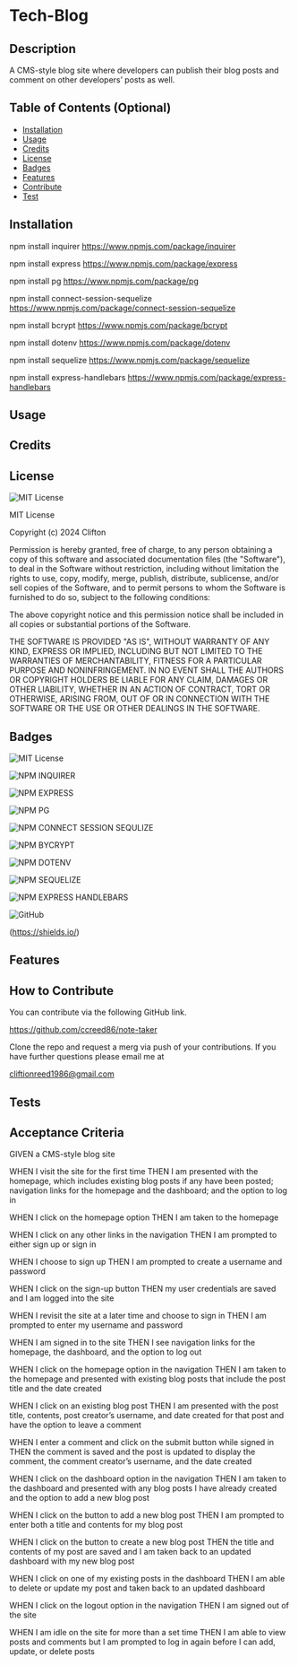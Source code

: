 # Tech-Blog

## Description

A CMS-style blog site where developers can publish their blog posts and comment on other developers’ posts as well.

## Table of Contents (Optional)

- [Installation](#installation)
- [Usage](#usage)
- [Credits](#credits)
- [License](#license)
- [Badges](#badges)
- [Features](#features)
- [Contribute](#how-to-contribute)
- [Test](#tests)

## Installation

npm install inquirer
https://www.npmjs.com/package/inquirer

npm install express
https://www.npmjs.com/package/express

npm install pg
https://www.npmjs.com/package/pg

npm install connect-session-sequelize
https://www.npmjs.com/package/connect-session-sequelize

npm install bcrypt
https://www.npmjs.com/package/bcrypt

npm install dotenv
https://www.npmjs.com/package/dotenv

npm install sequelize
https://www.npmjs.com/package/sequelize

npm install express-handlebars
https://www.npmjs.com/package/express-handlebars

## Usage

## Credits

## License

![MIT License](https://img.shields.io/badge/License-MIT-purple)

MIT License

Copyright (c) 2024 Clifton

Permission is hereby granted, free of charge, to any person obtaining a copy
of this software and associated documentation files (the "Software"), to deal
in the Software without restriction, including without limitation the rights
to use, copy, modify, merge, publish, distribute, sublicense, and/or sell
copies of the Software, and to permit persons to whom the Software is
furnished to do so, subject to the following conditions:

The above copyright notice and this permission notice shall be included in all
copies or substantial portions of the Software.

THE SOFTWARE IS PROVIDED "AS IS", WITHOUT WARRANTY OF ANY KIND, EXPRESS OR
IMPLIED, INCLUDING BUT NOT LIMITED TO THE WARRANTIES OF MERCHANTABILITY,
FITNESS FOR A PARTICULAR PURPOSE AND NONINFRINGEMENT. IN NO EVENT SHALL THE
AUTHORS OR COPYRIGHT HOLDERS BE LIABLE FOR ANY CLAIM, DAMAGES OR OTHER
LIABILITY, WHETHER IN AN ACTION OF CONTRACT, TORT OR OTHERWISE, ARISING FROM,
OUT OF OR IN CONNECTION WITH THE SOFTWARE OR THE USE OR OTHER DEALINGS IN THE
SOFTWARE.

## Badges

![MIT License](https://img.shields.io/badge/License-MIT-purple)

![NPM INQUIRER](https://img.shields.io/badge/NPM-INQUIRER-darkblue)

![NPM EXPRESS](https://img.shields.io/badge/NPM-EXPRESS-darkblue)

![NPM PG](https://img.shields.io/badge/NPM-PG-darkblue)

![NPM CONNECT SESSION SEQULIZE](https://img.shields.io/badge/NPM-CONNECT_SESSION_SEQULIZE-darkblue)

![NPM BYCRYPT](https://img.shields.io/badge/NPM-BYCRYPT-darkblue)

![NPM DOTENV](https://img.shields.io/badge/NPM-DOTENV-darkblue)

![NPM SEQUELIZE](https://img.shields.io/badge/NPM-SEQUELIZE-darkblue)

![NPM EXPRESS HANDLEBARS](https://img.shields.io/badge/NPM-EXPRESS_HANDLEBARS-darkblue)

![GitHub](https://img.shields.io/badge/GitHub-black)

(https://shields.io/)

## Features

## How to Contribute

You can contribute via the following GitHub link.

https://github.com/ccreed86/note-taker

Clone the repo and request a merg via push of your contributions. If you have further questions please email me at 

cliftionreed1986@gmail.com


## Tests

## Acceptance Criteria

GIVEN a CMS-style blog site

WHEN I visit the site for the first time
THEN I am presented with the homepage, which includes existing blog posts if any have been posted; navigation links for the homepage and the dashboard; and the option to log in

WHEN I click on the homepage option
THEN I am taken to the homepage

WHEN I click on any other links in the navigation
THEN I am prompted to either sign up or sign in

WHEN I choose to sign up
THEN I am prompted to create a username and password

WHEN I click on the sign-up button
THEN my user credentials are saved and I am logged into the site

WHEN I revisit the site at a later time and choose to sign in
THEN I am prompted to enter my username and password

WHEN I am signed in to the site
THEN I see navigation links for the homepage, the dashboard, and the option to log out

WHEN I click on the homepage option in the navigation
THEN I am taken to the homepage and presented with existing blog posts that include the post title and the date created

WHEN I click on an existing blog post
THEN I am presented with the post title, contents, post creator’s username, and date created for that post and have the option to leave a comment

WHEN I enter a comment and click on the submit button while signed in
THEN the comment is saved and the post is updated to display the comment, the comment creator’s username, and the date created

WHEN I click on the dashboard option in the navigation
THEN I am taken to the dashboard and presented with any blog posts I have already created and the option to add a new blog post

WHEN I click on the button to add a new blog post
THEN I am prompted to enter both a title and contents for my blog post

WHEN I click on the button to create a new blog post
THEN the title and contents of my post are saved and I am taken back to an updated dashboard with my new blog post

WHEN I click on one of my existing posts in the dashboard
THEN I am able to delete or update my post and taken back to an updated dashboard

WHEN I click on the logout option in the navigation
THEN I am signed out of the site

WHEN I am idle on the site for more than a set time
THEN I am able to view posts and comments but I am prompted to log in again before I can add, update, or delete posts